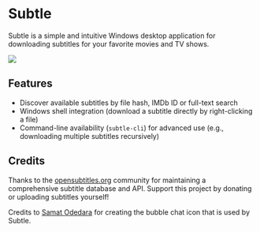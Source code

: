 # Subtle

Subtle is a simple and intuitive Windows desktop application for downloading subtitles for your favorite movies and TV shows.

![](https://raw.githubusercontent.com/tvdburgt/subtle/master/screenshots/pioneer.png)

## Features
- Discover available subtitles by file hash, IMDb ID or full-text search
- Windows shell integration (download a subtitle directly by right-clicking a file)
- Command-line availability (`subtle-cli`) for advanced use (e.g., downloading multiple subtitles recursively)

## Credits

Thanks to the [opensubtitles.org](http://www.opensubtitles.org) community for maintaining a comprehensive subtitle database and API. Support this project by donating or uploading subtitles yourself!

Credits to [Samat Odedara](https://www.iconfinder.com/samatodedara) for creating the bubble chat icon that is used by Subtle.